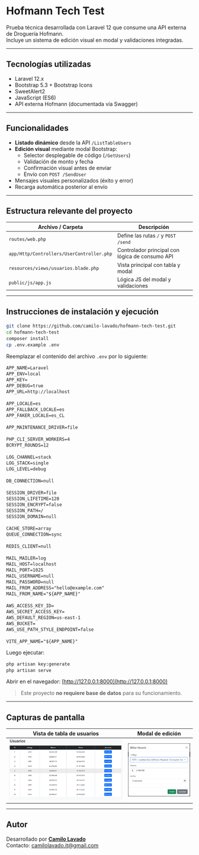 # Hofmann Tech Test

Prueba técnica desarrollada con Laravel 12 que consume una API externa de Droguería Hofmann.  
Incluye un sistema de edición visual en modal y validaciones integradas.

---

## Tecnologías utilizadas

- Laravel 12.x
- Bootstrap 5.3 + Bootstrap Icons
- SweetAlert2
- JavaScript (ES6)
- API externa Hofmann (documentada vía Swagger)

---

## Funcionalidades

- **Listado dinámico** desde la API `/ListTableUsers`
- **Edición visual** mediante modal Bootstrap:
  - Selector desplegable de código (`/GetUsers`)
  - Validación de monto y fecha
  - Confirmación visual antes de enviar
  - Envío con `POST /SendUser`
- Mensajes visuales personalizados (éxito y error)
- Recarga automática posterior al envío

---

## Estructura relevante del proyecto

| Archivo / Carpeta                          | Descripción |
|-------------------------------------------|-------------|
| `routes/web.php`                           | Define las rutas `/` y `POST /send` |
| `app/Http/Controllers/UserController.php`  | Controlador principal con lógica de consumo API |
| `resources/views/usuarios.blade.php`       | Vista principal con tabla y modal |
| `public/js/app.js`                         | Lógica JS del modal y validaciones |

---

## Instrucciones de instalación y ejecución

```bash
git clone https://github.com/camilo-lavado/hofmann-tech-test.git
cd hofmann-tech-test
composer install
cp .env.example .env
```

Reemplazar el contenido del archivo `.env` por lo siguiente:

```env
APP_NAME=Laravel
APP_ENV=local
APP_KEY=
APP_DEBUG=true
APP_URL=http://localhost

APP_LOCALE=es
APP_FALLBACK_LOCALE=es
APP_FAKER_LOCALE=es_CL

APP_MAINTENANCE_DRIVER=file

PHP_CLI_SERVER_WORKERS=4
BCRYPT_ROUNDS=12

LOG_CHANNEL=stack
LOG_STACK=single
LOG_LEVEL=debug

DB_CONNECTION=null

SESSION_DRIVER=file
SESSION_LIFETIME=120
SESSION_ENCRYPT=false
SESSION_PATH=/
SESSION_DOMAIN=null

CACHE_STORE=array
QUEUE_CONNECTION=sync

REDIS_CLIENT=null

MAIL_MAILER=log
MAIL_HOST=localhost
MAIL_PORT=1025
MAIL_USERNAME=null
MAIL_PASSWORD=null
MAIL_FROM_ADDRESS="hello@example.com"
MAIL_FROM_NAME="${APP_NAME}"

AWS_ACCESS_KEY_ID=
AWS_SECRET_ACCESS_KEY=
AWS_DEFAULT_REGION=us-east-1
AWS_BUCKET=
AWS_USE_PATH_STYLE_ENDPOINT=false

VITE_APP_NAME="${APP_NAME}"
```

Luego ejecutar:

```bash
php artisan key:generate
php artisan serve
```

Abrir en el navegador: [http://127.0.0.1:8000](http://127.0.0.1:8000)

> Este proyecto **no requiere base de datos** para su funcionamiento.

---

## Capturas de pantalla

| Vista de tabla de usuarios | Modal de edición |
|----------------------------|------------------|
| ![Tabla](https://raw.githubusercontent.com/camilo-lavado/hofmann-tech-test/main/public/img/demo1.png) | ![Modal](https://raw.githubusercontent.com/camilo-lavado/hofmann-tech-test/main/public/img/demo2.png) |

---

## Autor

Desarrollado por [**Camilo Lavado**](https://github.com/camilo-lavado)  
Contacto: <camilolavado.it@gmail.com>
